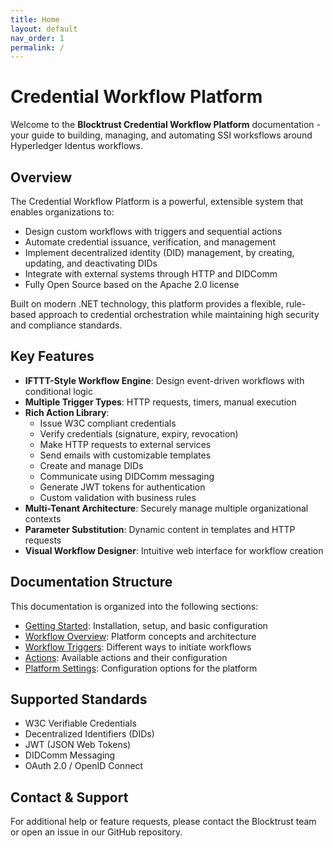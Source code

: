 ```yaml
---
title: Home
layout: default
nav_order: 1
permalink: /
---
```


# Credential Workflow Platform

Welcome to the **Blocktrust Credential Workflow Platform** documentation - your guide to building, managing, and automating SSI worksflows around Hyperledger Identus workflows.

## Overview

The Credential Workflow Platform is a powerful, extensible system that enables organizations to:

- Design custom workflows with triggers and sequential actions
- Automate credential issuance, verification, and management
- Implement decentralized identity (DID) management, by creating, updating, and deactivating DIDs
- Integrate with external systems through HTTP and DIDComm
- Fully Open Source based on the Apache 2.0 license

Built on modern .NET technology, this platform provides a flexible, rule-based approach to credential orchestration while maintaining high security and compliance standards.

## Key Features

- **IFTTT-Style Workflow Engine**: Design event-driven workflows with conditional logic
- **Multiple Trigger Types**: HTTP requests, timers, manual execution
- **Rich Action Library**: 
  - Issue W3C compliant credentials
  - Verify credentials (signature, expiry, revocation)
  - Make HTTP requests to external services
  - Send emails with customizable templates
  - Create and manage DIDs
  - Communicate using DIDComm messaging
  - Generate JWT tokens for authentication
  - Custom validation with business rules
- **Multi-Tenant Architecture**: Securely manage multiple organizational contexts
- **Parameter Substitution**: Dynamic content in templates and HTTP requests
- **Visual Workflow Designer**: Intuitive web interface for workflow creation

## Documentation Structure

This documentation is organized into the following sections:

- [Getting Started](UserGuides/index.md): Installation, setup, and basic configuration
- [Workflow Overview](WorkflowOverview): Platform concepts and architecture
- [Workflow Triggers](Triggers/): Different ways to initiate workflows
- [Actions](Actions/): Available actions and their configuration
- [Platform Settings](Settings/): Configuration options for the platform

## Supported Standards

- W3C Verifiable Credentials
- Decentralized Identifiers (DIDs)
- JWT (JSON Web Tokens)
- DIDComm Messaging
- OAuth 2.0 / OpenID Connect

## Contact & Support

For additional help or feature requests, please contact the Blocktrust team or open an issue in our GitHub repository.
